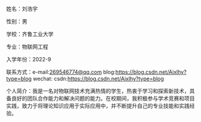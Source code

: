 姓名：刘浩宇

性别：男

学校：齐鲁工业大学

专业：物联网工程

入学年份：2022-9

联系方式：e-mail:269546774@qq.com
         blog:https://blog.csdn.net/Aixlhy?type=blog
         wechat:
         csdn:https://blog.csdn.net/Aixlhy?type=blog

个人简介：我是一名对物联网技术充满热情的学生，热衷于学习和探索新技术，具备良好的团队合作能力和解决问题的能力。在校期间，我积极参与学术竞赛和项目实践，致力于将理论知识应用于实际应用中，并不断提升自己的专业技能和实践经验。
